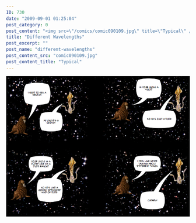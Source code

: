 ```yaml
---
ID: 730
date: "2009-09-01 01:25:04"
post_category: 0
post_content: "<img src=\"/comics/comic090109.jpg\" title=\"Typical\" />"
title: "Different Wavelengths"
post_excerpt: ""
post_name: "different-wavelengths"
post_content_src: "comic090109.jpg"
post_content_title: "Typical"
---
```



[![Typical](/comics-hi-res/comic090109.jpg)](/comics-hi-res/comic090109.jpg)

